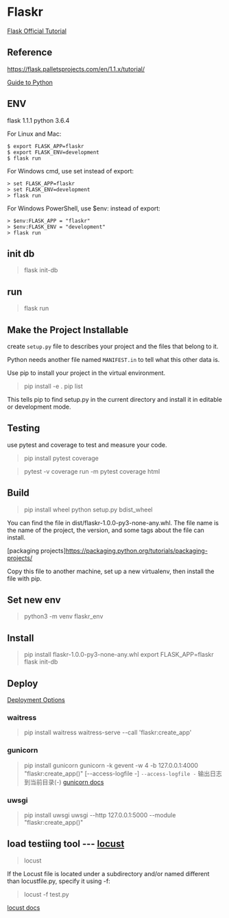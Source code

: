 # Flaskr
[Flask Official Tutorial](https://flask.palletsprojects.com/en/1.1.x/tutorial/)
## Reference
https://flask.palletsprojects.com/en/1.1.x/tutorial/

[Guide to Python](https://pythonguidecn.readthedocs.io/zh/latest/index.html)

## ENV
flask 1.1.1
python 3.6.4

For Linux and Mac:
```
$ export FLASK_APP=flaskr
$ export FLASK_ENV=development
$ flask run
```
For Windows cmd, use set instead of export:
```
> set FLASK_APP=flaskr
> set FLASK_ENV=development
> flask run
```

For Windows PowerShell, use $env: instead of export:
```
> $env:FLASK_APP = "flaskr"
> $env:FLASK_ENV = "development"
> flask run
```

## init db
> flask init-db

## run
> flask run

## Make the Project Installable
create `setup.py` file to describes your project and the files that belong to it.

Python needs another file named `MANIFEST.in` to tell what this other data is.

Use pip to install your project in the virtual environment.

> pip install -e .
> pip list

This tells pip to find setup.py in the current directory and install it in editable or development mode.

## Testing
use pytest and coverage to test and measure your code.
> pip install pytest coverage

> pytest -v
> coverage run -m pytest
> coverage html

## Build
> pip install wheel
> python setup.py bdist_wheel

You can find the file in dist/flaskr-1.0.0-py3-none-any.whl. The file name is the name of the project,
the version, and some tags about the file can install.

[packaging projects]https://packaging.python.org/tutorials/packaging-projects/

Copy this file to another machine, set up a new virtualenv, then install the file with pip.

## Set new env
> python3 -m venv flaskr_env

## Install
> pip install flaskr-1.0.0-py3-none-any.whl
> export FLASK_APP=flaskr
> flask init-db

## Deploy
[Deployment Options](https://flask.palletsprojects.com/en/1.1.x/deploying/)

### waitress
> pip install waitress
> waitress-serve --call 'flaskr:create_app'

### gunicorn
> pip install gunicorn
> gunicorn -k gevent -w 4 -b 127.0.0.1:4000 "flaskr:create_app()" [--access-logfile -]
`--access-logfile -` 输出日志到当前目录(-)
[gunicorn docs](https://docs.gunicorn.org/en/stable)

### uwsgi
> pip install uwsgi
> uwsgi --http 127.0.0.1:5000 --module "flaskr:create_app()"

## load testiing tool --- [locust](https://locust.io/)
> locust

If the Locust file is located under a subdirectory and/or named different than locustfile.py, specify it using -f:
> locust -f test.py

[locust docs](https://docs.locust.io/en/latest/quickstart.html)
